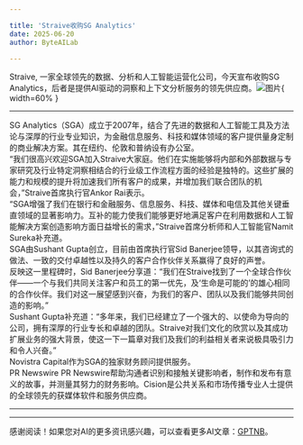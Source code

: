 ```yaml
---

title: 'Straive收购SG Analytics'
date: 2025-06-20
author: ByteAILab

---
```


Straive, 一家全球领先的数据、分析和人工智能运营化公司，今天宣布收购SG Analytics，后者是提供AI驱动的洞察和上下文分析服务的领先供应商。![图片](https://ai-techpark.com/wp-content/uploads/Straive-Acquires.jpg){ width=60% }

---
  
SG Analytics（SGA）成立于2007年，结合了先进的数据和人工智能工具及方法论与深厚的行业专业知识，为金融信息服务、科技和媒体领域的客户提供量身定制的商业解决方案。其在纽约、伦敦和普纳设有办公室。  
“我们很高兴欢迎SGA加入Straive大家庭。他们在实施能够将内部和外部数据与专家研究及行业特定洞察相结合的行业级工作流程方面的经验是独特的。这些扩展的能力和规模的提升将加速我们所有客户的成果，并增加我们联合团队的机会，”Straive首席执行官Ankor Rai表示。  
“SGA增强了我们在银行和金融服务、信息服务、科技、媒体和电信及其他关键垂直领域的显著影响力。互补的能力使我们能够更好地满足客户在利用数据和人工智能解决方案创造影响方面日益增长的需求，”Straive首席分析师和人工智能官Namit Sureka补充道。  
SGA由Sushant Gupta创立，目前由首席执行官Sid Banerjee领导，以其咨询式的做法、一致的交付卓越性以及持久的客户合作伙伴关系赢得了良好的声誉。  
反映这一里程碑时，Sid Banerjee分享道：“我们在Straive找到了一个全球合作伙伴——一个与我们共同关注客户和员工的第一优先，及‘生命是可能的’的雄心相同的合作伙伴。我们对这一展望感到兴奋，为我们的客户、团队以及我们能够共同创造的影响。”  
Sushant Gupta补充道：“多年来，我们已经建立了一个强大的、以使命为导向的公司，拥有深厚的行业专长和卓越的团队。Straive对我们文化的欣赏以及其成功扩展业务的强大背景，使这一下一篇章对我们及我们的利益相关者来说极具吸引力和令人兴奋。”  
Novistra Capital作为SGA的独家财务顾问提供服务。  
PR Newswire PR Newswire帮助沟通者识别和接触关键影响者，制作和发布有意义的故事，并测量其努力的财务影响。Cision是公共关系和市场传播专业人士提供的全球领先的获媒体软件和服务供应商。

---
---
感谢阅读！如果您对AI的更多资讯感兴趣，可以查看更多AI文章：[GPTNB](https://gptnb.com)。